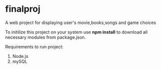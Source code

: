 # finalproj
A web project for displaying user's movie,books,songs and game choices

To initilize this project on your system use __npm install__ to download all necessary modules from package.json.

Requirements to run project:
1. Node.js
2. mySQL
